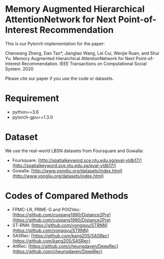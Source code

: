 # Memory Augmented Hierarchical AttentionNetwork for Next Point-of-Interest Recommendation

This is our Pytorch implementation for the paper:

Chenwang Zheng, Dan Tao*, Jiangtao Wang, Lei Cui, Wenjie Ruan, and Shui Yu. Memory Augmented Hierarchical AttentionNetwork for Next Point-of-Interest Recommendation. IEEE Transactions on Computational Social System. 2020

Please cite our paper if you use the code or datasets.

# Requirement
- python==3.6    
- pytorch-gpu==1.3.0 

# Dataset
We use the real-world LBSN datasets from Foursquare and Gowalla:

- Foursquare: [http://spatialkeyword.sce.ntu.edu.sg/eval-vldb17/](http://spatialkeyword.sce.ntu.edu.sg/eval-vldb17/)
- Gowalla: [http://www.yongliu.org/datasets/index.html](http://www.yongliu.org/datasets/index.html)

# Codes of Compared Methods

- FPMC-LR, PRME-G and POI2Vec: [https://github.com/cuiqiang1990/Distance2Pre](https://github.com/cuiqiang1990/Distance2Pre)
- ST-RNN: [https://github.com/yongqyu/STRNN](https://github.com/yongqyu/STRNN)
- SASRec: [https://github.com/kang205/SASRec](https://github.com/kang205/SASRec)
- AttRec: [https://github.com/cheungdaven/DeepRec](https://github.com/cheungdaven/DeepRec)
